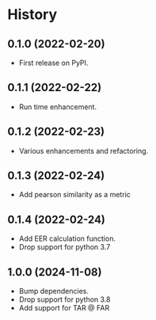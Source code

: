 # History

## 0.1.0 (2022-02-20)

* First release on PyPI.

## 0.1.1 (2022-02-22)

* Run time enhancement. 

## 0.1.2 (2022-02-23)

* Various enhancements and refactoring.

## 0.1.3 (2022-02-24)

* Add pearson similarity as a metric

## 0.1.4 (2022-02-24)

* Add EER calculation function.
* Drop support for python 3.7

## 1.0.0 (2024-11-08)

* Bump dependencies.
* Drop support for python 3.8
* Add support for TAR @ FAR